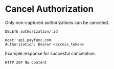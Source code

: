 # Cancel Authorization


Only non-captured authorizations can be canceled.

``` {1}
DELETE authorization/:id

Host: api.payfunc.com
Authorization: Bearer <access_token>
```

Example response for succesful cancelation:
```
HTTP 204 No Content

```